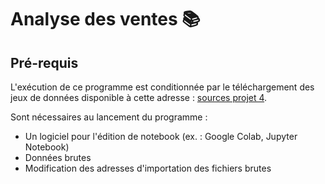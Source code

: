 # Analyse des ventes 📚

## Pré-requis

L'exécution de ce programme est conditionnée par le téléchargement des jeux de données disponible à cette adresse : 
[sources projet 4](https://github.com/gllmfrnr/oc/tree/master/p4/sources).

Sont nécessaires au lancement du programme : 
 - Un logiciel pour l'édition de notebook (ex. : Google Colab, Jupyter Notebook) 
 - Données brutes
 - Modification des adresses d'importation des fichiers brutes 
